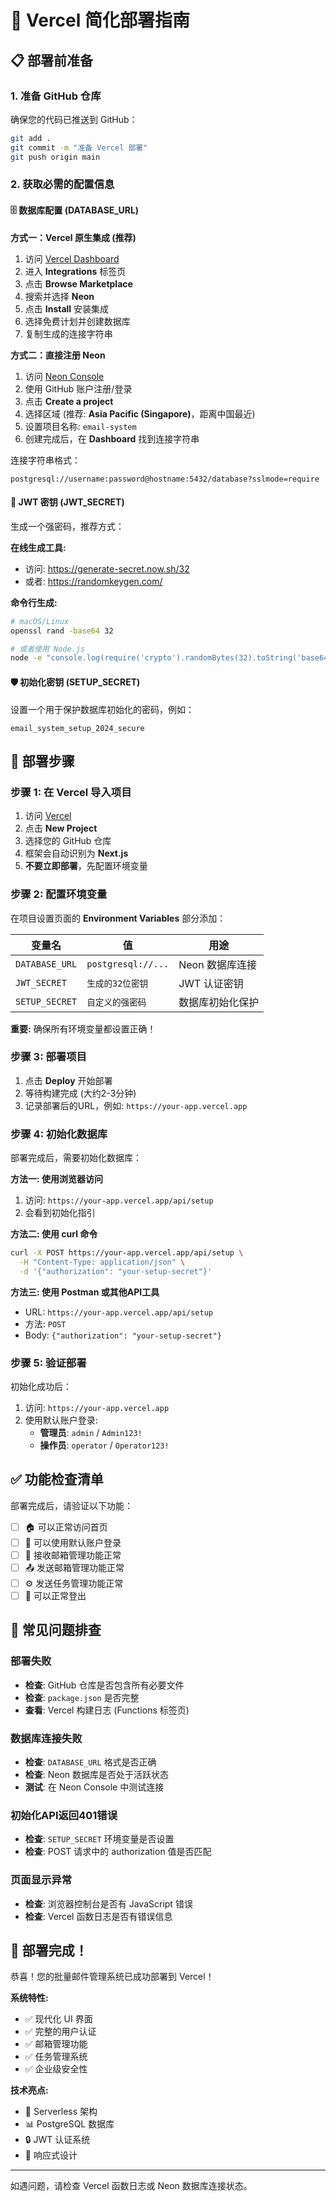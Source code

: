 # 🚀 Vercel 简化部署指南

## 📋 部署前准备

### 1. 准备 GitHub 仓库
确保您的代码已推送到 GitHub：
```bash
git add .
git commit -m "准备 Vercel 部署"
git push origin main
```

### 2. 获取必需的配置信息

#### 🗄️ 数据库配置 (DATABASE_URL)
**方式一：Vercel 原生集成 (推荐)**
1. 访问 [Vercel Dashboard](https://vercel.com/dashboard)
2. 进入 **Integrations** 标签页
3. 点击 **Browse Marketplace**
4. 搜索并选择 **Neon**
5. 点击 **Install** 安装集成
6. 选择免费计划并创建数据库
7. 复制生成的连接字符串

**方式二：直接注册 Neon**
1. 访问 [Neon Console](https://console.neon.tech/)
2. 使用 GitHub 账户注册/登录
3. 点击 **Create a project**
4. 选择区域 (推荐: **Asia Pacific (Singapore)**，距离中国最近)
5. 设置项目名称: `email-system`
6. 创建完成后，在 **Dashboard** 找到连接字符串

连接字符串格式：
```
postgresql://username:password@hostname:5432/database?sslmode=require
```

#### 🔐 JWT 密钥 (JWT_SECRET)
生成一个强密码，推荐方式：

**在线生成工具:**
- 访问: https://generate-secret.now.sh/32
- 或者: https://randomkeygen.com/

**命令行生成:**
```bash
# macOS/Linux
openssl rand -base64 32

# 或者使用 Node.js
node -e "console.log(require('crypto').randomBytes(32).toString('base64'))"
```

#### 🛡️ 初始化密钥 (SETUP_SECRET)
设置一个用于保护数据库初始化的密码，例如：
```
email_system_setup_2024_secure
```

## 🚀 部署步骤

### 步骤 1: 在 Vercel 导入项目
1. 访问 [Vercel](https://vercel.com)
2. 点击 **New Project**
3. 选择您的 GitHub 仓库
4. 框架会自动识别为 **Next.js**
5. **不要立即部署**，先配置环境变量

### 步骤 2: 配置环境变量
在项目设置页面的 **Environment Variables** 部分添加：

| 变量名 | 值 | 用途 |
|--------|----|----|
| `DATABASE_URL` | `postgresql://...` | Neon 数据库连接 |
| `JWT_SECRET` | `生成的32位密钥` | JWT 认证密钥 |
| `SETUP_SECRET` | `自定义的强密码` | 数据库初始化保护 |

**重要:** 确保所有环境变量都设置正确！

### 步骤 3: 部署项目
1. 点击 **Deploy** 开始部署
2. 等待构建完成 (大约2-3分钟)
3. 记录部署后的URL，例如: `https://your-app.vercel.app`

### 步骤 4: 初始化数据库
部署完成后，需要初始化数据库：

**方法一: 使用浏览器访问**
1. 访问: `https://your-app.vercel.app/api/setup`
2. 会看到初始化指引

**方法二: 使用 curl 命令**
```bash
curl -X POST https://your-app.vercel.app/api/setup \
  -H "Content-Type: application/json" \
  -d '{"authorization": "your-setup-secret"}'
```

**方法三: 使用 Postman 或其他API工具**
- URL: `https://your-app.vercel.app/api/setup`
- 方法: `POST`
- Body: `{"authorization": "your-setup-secret"}`

### 步骤 5: 验证部署
初始化成功后：
1. 访问: `https://your-app.vercel.app`
2. 使用默认账户登录:
   - **管理员**: `admin` / `Admin123!`
   - **操作员**: `operator` / `Operator123!`

## ✅ 功能检查清单

部署完成后，请验证以下功能：

- [ ] 🏠 可以正常访问首页
- [ ] 🔐 可以使用默认账户登录
- [ ] 📧 接收邮箱管理功能正常
- [ ] 📤 发送邮箱管理功能正常  
- [ ] ⚙️ 发送任务管理功能正常
- [ ] 🚪 可以正常登出

## 🔧 常见问题排查

### 部署失败
- **检查**: GitHub 仓库是否包含所有必要文件
- **检查**: `package.json` 是否完整
- **查看**: Vercel 构建日志 (Functions 标签页)

### 数据库连接失败
- **检查**: `DATABASE_URL` 格式是否正确
- **检查**: Neon 数据库是否处于活跃状态
- **测试**: 在 Neon Console 中测试连接

### 初始化API返回401错误
- **检查**: `SETUP_SECRET` 环境变量是否设置
- **检查**: POST 请求中的 authorization 值是否匹配

### 页面显示异常
- **检查**: 浏览器控制台是否有 JavaScript 错误
- **检查**: Vercel 函数日志是否有错误信息

## 🎉 部署完成！

恭喜！您的批量邮件管理系统已成功部署到 Vercel！

**系统特性:**
- ✅ 现代化 UI 界面
- ✅ 完整的用户认证
- ✅ 邮箱管理功能
- ✅ 任务管理系统
- ✅ 企业级安全性

**技术亮点:**
- 🚀 Serverless 架构
- 📊 PostgreSQL 数据库
- 🔒 JWT 认证系统
- 🎨 响应式设计

---

如遇问题，请检查 Vercel 函数日志或 Neon 数据库连接状态。 
